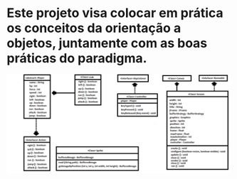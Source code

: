 # Este projeto visa colocar em prática os conceitos da orientação a objetos, juntamente com as boas práticas do paradigma.

![Screenshot](diagrama.png)
